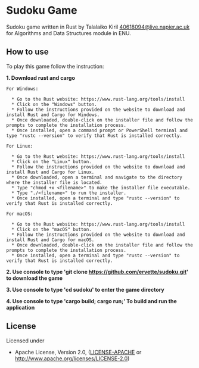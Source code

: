 # Sudoku Game
Sudoku game written in Rust by Talalaiko Kiril <40618094@live.napier.ac.uk> for Algorithms and Data Structures module in ENU.

## How to use

To play this game follow the instruction:

**1. Download rust and cargo**

    For Windows:

      * Go to the Rust website: https://www.rust-lang.org/tools/install
      * Click on the "Windows" button.
      * Follow the instructions provided on the website to download and install Rust and Cargo for Windows.
      * Once downloaded, double-click on the installer file and follow the prompts to complete the installation process.
      * Once installed, open a command prompt or PowerShell terminal and type "rustc --version" to verify that Rust is installed correctly.

    For Linux:

      * Go to the Rust website: https://www.rust-lang.org/tools/install
      * Click on the "Linux" button.
      * Follow the instructions provided on the website to download and install Rust and Cargo for Linux.
      * Once downloaded, open a terminal and navigate to the directory where the installer file is located.
      * Type "chmod +x <filename>" to make the installer file executable.
      * Type "./<filename>" to run the installer.
      * Once installed, open a terminal and type "rustc --version" to verify that Rust is installed correctly.

    For macOS:

      * Go to the Rust website: https://www.rust-lang.org/tools/install
      * Click on the "macOS" button.
      * Follow the instructions provided on the website to download and install Rust and Cargo for macOS.
      * Once downloaded, double-click on the installer file and follow the prompts to complete the installation process.
      * Once installed, open a terminal and type "rustc --version" to verify that Rust is installed correctly.

**2. Use console to type 'git clone https://github.com/ervette/sudoku.git' to download the game**

**3. Use console to type 'cd sudoku' to enter the game directory**

**4. Use console to type 'cargo build; cargo run;' To build and run the application**
  

## License

Licensed under

 * Apache License, Version 2.0, ([LICENSE-APACHE](LICENSE-APACHE) or http://www.apache.org/licenses/LICENSE-2.0)
